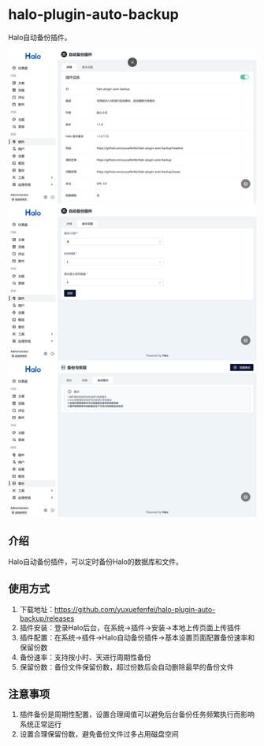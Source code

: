 # halo-plugin-auto-backup

Halo自动备份插件。

![img_01.png](images/img_01.png)
![img_02.png](images/img_02.png)
![img_03.png](images/img_03.png)

## 介绍
Halo自动备份插件，可以定时备份Halo的数据库和文件。

## 使用方式
1. 下载地址：https://github.com/yuxuefenfei/halo-plugin-auto-backup/releases
2. 插件安装：登录Halo后台，在系统->插件->安装->本地上传页面上传插件
3. 插件配置：在系统->插件->Halo自动备份插件->基本设置页面配置备份速率和保留份数
4. 备份速率：支持按小时、天进行周期性备份
5. 保留份数：备份文件保留份数，超过份数后会自动删除最早的备份文件

## 注意事项
1. 插件备份是周期性配置，设置合理阈值可以避免后台备份任务频繁执行而影响系统正常运行
2. 设置合理保留份数，避免备份文件过多占用磁盘空间